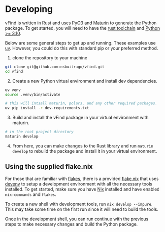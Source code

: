 # Developing

vFind is written in Rust and uses [PyO3](https://pyo3.rs/v0.21.1/) and [Maturin](https://github.com/PyO3/maturin)
to generate the Python package. To get started, you will need to have the
[rust toolchain](https://www.rust-lang.org/tools/install) and [Python >= 3.10](https://www.python.org/downloads/).

Below are some general steps to get up and running. These examples
use [uv](https://github.com/astral-sh/uv). However, you could do this with
standard pip or your preferred method.

1. clone the repository to your machine

```bash
git clone git@github.com:nsbuitrago/vfind.git
cd vfind
```

2. Create a new Python virtual environment and install dev dependencies.

```bash
uv venv
source .venv/bin/activate

# this will intsall maturin, polars, and any other required packages.
uv pip install -r dev-requirements.txt
```

3. Build and install the vFind package in your virtual environment with maturin. 

```bash
# in the root project directory
maturin develop
```

4. From here, you can make changes to the Rust library and run `maturin develop`
to rebuild the package and install it in your virtual environment.

## Using the supplied flake.nix

For those that are familiar with [flakes](), there is a provided [flake.nix](/flake.nix)
that uses [devenv]() to setup a development environment with all the necessary
tools installed. To get started, make sure you have [Nix]() installed and have
enabled `nix-commands` and `flakes`.

To create a new shell with development tools, run `nix develop --impure`. This
may take some time on the first run since it will need to build the tools.

Once in the development shell, you can run continue with the previous steps
to make necessary changes and build the Python package.


